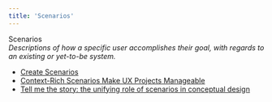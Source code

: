 ```yaml
---
title: 'Scenarios'
---
```


Scenarios  
_Descriptions of how a specific user accomplishes their goal, with regards to an existing or yet-to-be system._

*   [Create Scenarios](http://www.usability.gov/how-to-and-tools/methods/scenarios.html)  
*   [Context-Rich Scenarios Make UX Projects Manageable](http://www.uie.com/articles/ux_projects_scenarios/)  
*   [Tell me the story: the unifying role of scenarios in conceptual design](http://www.humanfactors.com/downloads/apr04.asp)  
